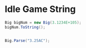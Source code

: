 # Idle Game String

```cs
Big bigNum = new Big(3.1234E+105);
bigNum.ToString();


Big.Parse("3.25AC");
```

